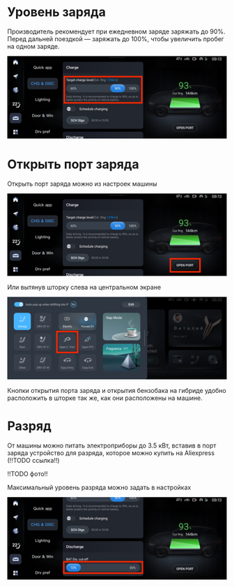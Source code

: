 # Уровень заряда

Производитель рекомендует при ежедневном заряде заряжать до 90%. Перед дальней поездкой — заряжать до 100%, чтобы увеличить пробег на одном заряде.

![Auto -> CHG & DISC -> Level](charge-level.png "Auto -> CHG & DISC -> Level")

# Открыть порт заряда

Открыть порт заряда можно из настроек машины

![Auto -> CHG & DISC -> Open port](charge-open-port.png "Auto -> CHG & DISC -> Open port")

Или вытянув шторку слева на центральном экране

![Left popup -> Open port](charge-open-port-left-popup.png "Left popup -> Open port")

Кнопки открытия порта заряда и открытия бензобака на гибриде удобно расположить в шторке так же, как они расположены на машине.

# Разряд

От машины можно питать электроприборы до 3.5 кВт, вставив в порт заряда устройство для разряда, которое можно купить на Aliexpress (!!TODO ссылка!!)

!!TODO фото!!

Максимальный уровень разряда можно задать в настройках

![Auto -> CHG & DISC -> Discarge](charge-discharge.png "Auto -> CHG & DISC -> Discarge")

